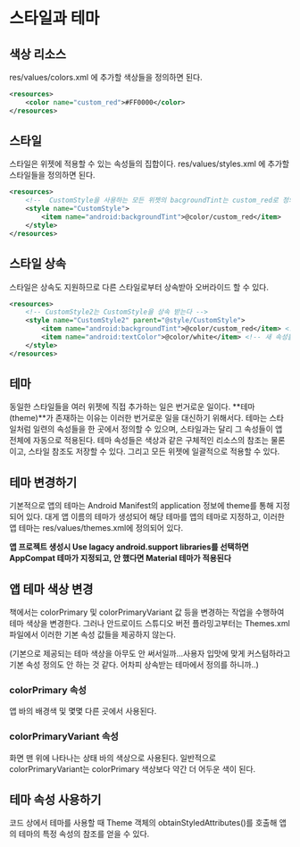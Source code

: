 # 스타일과 테마

## 색상 리소스
res/values/colors.xml 에 추가할 색상들을 정의하면 된다.
```xml
<resources>
    <color name="custom_red">#FF0000</color>
</resources>
```


## 스타일
스타일은 위젯에 적용할 수 있는 속성들의 집합이다.
res/values/styles.xml 에 추가할 스타일들을 정의하면 된다.
```xml
<resources>
    <!--  CustomStyle을 사용하는 모든 위젯의 bacgroundTint는 custom_red로 정의된다. -->
    <style name="CustomStyle">
        <item name="android:backgroundTint">@color/custom_red</item>
    </style>
</resources>
```


## 스타일 상속
스타일은 상속도 지원하므로 다른 스타일로부터 상속받아 오버라이드 할 수 있다.
```xml
<resources>
    <!-- CustomStyle2는 CustomStyle을 상속 받는다 -->
    <style name="CustomStyle2" parent="@style/CustomStyle">
        <item name="android:backgroundTint">@color/custom_red</item> <!-- 부모에서 정의된 것을 재정의 할 수 있다 -->
        <item name="android:textColor">@color/white</item> <!-- 새 속성을 새롭게 정의할 수 있다 -->
    </style>
</resources>
```


## 테마
동일한 스타일들을 여러 위젯에 직접 추가하는 일은 번거로운 일이다. **테마(theme)**가 존재하는 이유는 이러한 번거로운 일을 대신하기 위해서다.
테마는 스타일처럼 일련의 속성들을 한 곳에서 정의할 수 있으며, 스타일과는 달리 그 속성들이 앱 전체에 자동으로 적용된다.
테마 속성들은 색상과 같은 구체적인 리소스의 참조는 물론이고, 스타일 참조도 저장할 수 있다. 그리고 모든 위젯에 일괄적으로 적용할 수 있다.


## 테마 변경하기
기본적으로 앱의 테마는 Android Manifest의 application 정보에 theme를 통해 지정되어 있다.
대게 앱 이름의 테마가 생성되어 해당 테마를 앱의 테마로 지정하고, 이러한 앱 테마는 res/values/themes.xml에 정의되어 있다.

**앱 프로젝트 생성시 Use lagacy android.support libraries를 선택하면 AppCompat 테마가 지정되고, 안 했다면 Material 테마가 적용된다**


## 앱 테마 색상 변경
책에서는 colorPrimary 및 colorPrimaryVariant 값 등을 변경하는 작업을 수행하여 테마 색상을 변경한다.
그러나 안드로이드 스튜디오 버전 플라밍고부터는 Themes.xml 파일에서 이러한 기본 속성 값들을 제공하지 않는다. 

(기본으로 제공되는 테마 색상을 아무도 안 써서일까...사용자 입맛에 맞게 커스텀하라고 기본 속성 정의도 안 하는 것 같다. 어차피 상속받는 테마에서 정의를 하니까..)


### colorPrimary 속성
앱 바의 배경색 및 몇몇 다른 곳에서 사용된다.

### colorPrimaryVariant 속성
화면 맨 위에 나타나는 상태 바의 색상으로 사용된다. 
일반적으로 colorPrimaryVariant는 colorPrimary 색상보다 약간 더 어두운 색이 된다. 


## 테마 속성 사용하기
코드 상에서 테마를 사용할 때 Theme 객체의 obtainStyledAttributes()를 호출해 앱의 테마의 특정 속성의 참조를 얻을 수 있다.

